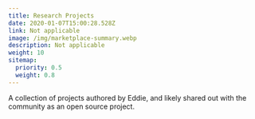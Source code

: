 ```yaml
---
title: Research Projects
date: 2020-01-07T15:00:28.528Z
link: Not applicable
image: /img/marketplace-summary.webp
description: Not applicable
weight: 10
sitemap:
  priority: 0.5
  weight: 0.8
---
```


<!--

This page represents the landing page for "research-projects" section. It is also shown under the homepage header for "research-projects". It should be therefore relatively short and sweet.

\-->

<p>A collection of projects authored by Eddie, and likely shared out with the community as an open source project.</p>
